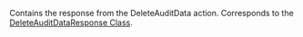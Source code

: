 Contains the response from the DeleteAuditData action.
Corresponds to the [DeleteAuditDataResponse Class](https://msdn.microsoft.com/library/microsoft.crm.sdk.messages.deleteauditdataresponse.aspx).
